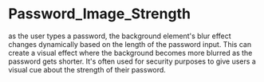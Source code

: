 # Password_Image_Strength
as the user types a password, the background element's blur effect changes dynamically based on the length of the password input. This can create a visual effect where the background becomes more blurred as the password gets shorter. It's often used for security purposes to give users a visual cue about the strength of their password.
